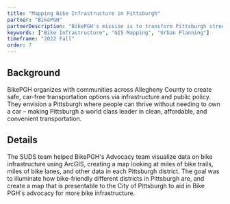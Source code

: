 ```yaml
---
title: "Mapping Bike Infrastructure in Pittsburgh"
partner: "BikePGH"
partnerDescription: "BikePGH's mission is to transform Pittsburgh streets to make biking and walking commonplace for all Pittsburghers. Their main goal is to improve the quality of life and reduce the harmful effects of car dependence in Pittsburgh."
keywords: ["Bike Infrastructure", "GIS Mapping", "Urban Planning"]
timeframe: "2022 Fall"
order: 7
---
```


## Background

BikePGH organizes with communities across Allegheny County to create safe, car-free transportation options via infrastructure and public policy. They envision a Pittsburgh where people can thrive without needing to own a car – making Pittsburgh a world class leader in clean, affordable, and convenient transportation.

## Details

The SUDS team helped BikePGH's Advocacy team visualize data on bike infrastructure using ArcGIS, creating a map looking at miles of bike trails, miles of bike lanes, and other data in each Pittsburgh district. The goal was to illuminate how bike-friendly different districts in Pittsburgh are, and create a map that is presentable to the City of Pittsburgh to aid in Bike PGH's advocacy for more bike infrastructure. 